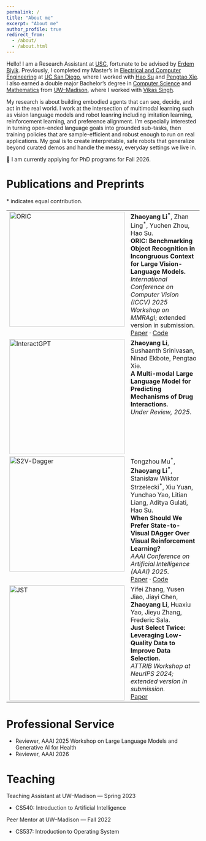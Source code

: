 ```yaml
---
permalink: /
title: "About me"
excerpt: "About me"
author_profile: true
redirect_from: 
  - /about/
  - /about.html
---
```


Hello! I am a Research Assistant at [USC](https://www.usc.edu/), fortunate to be advised by [Erdem Biyik](https://ebiyik.github.io/). Previously, I completed my Master’s in [Electrical and Computer Engineering](https://www.ece.ucsd.edu/) at [UC San Diego](https://www.ucsd.edu/), where I worked with [Hao Su](https://cseweb.ucsd.edu/~haosu/) and [Pengtao Xie](https://pengtaoxie.github.io/). I also earned a double major Bachelor’s degree in [Computer Science](https://guide.wisc.edu/undergraduate/letters-science/computer-sciences/computer-sciences-bs/) and [Mathematics](https://guide.wisc.edu/undergraduate/letters-science/mathematics/mathematics-ba/mathematics-mathematics-data-science-ba/#text) from [UW–Madison](https://www.wisc.edu/), where I worked with [Vikas Singh](https://www.biostat.wisc.edu/~vsingh/).

My research is about building embodied agents that can see, decide, and act in the real world. I work at the intersection of multimodal learning such as vision language models and robot leanring including imitation learning, reinforcement learning, and preference alignment. I’m especially interested in turning open-ended language goals into grounded sub-tasks, then training policies that are sample-efficient and robust enough to run on real applications. My goal is to create interpretable, safe robots that generalize beyond curated demos and handle the messy, everyday settings we live in.

🚀 I am currently applying for PhD programs for Fall 2026.

Publications and Preprints
======

\* indicates equal contribution.

<style>
#pubs .card, #pubs .panel, #pubs .list-group-item, #pubs .media,
#pubs .paper-card, #pubs .project-card, #pubs .article-card,
#pubs .archive__item, #pubs .archive__item-teaser {
  border: 0 !important;
  box-shadow: none !important;
  background: transparent !important;
}
#pubs table, #pubs tr, #pubs td {
  border: 0 !important;
  background: transparent !important;
}
#pubs .card, #pubs .panel, #pubs .list-group-item,
#pubs .archive__item { padding: 0 0 16px 0; margin: 0 0 18px 0; }
#pubs {
  font-size: 21px;      /* 基础字体 */
  line-height: 2.0;
}
</style>

<div id="pubs">
<table border="0" width="100%" cellspacing="12" cellpadding="0">
  <!-- ORIC -->
  <tr>
    <td width="300" valign="top">
      <img src="images/ORIC.png" width="300" alt="ORIC" loading="lazy">
    </td>
    <td valign="top">
      <b>Zhaoyang Li<sup>*</sup></b>, Zhan Ling<sup>*</sup>, Yuchen Zhou, Hao Su.<br>
      <b>ORIC: Benchmarking Object Recognition in Incongruous Context for Large Vision-Language Models.</b><br>
      <i>International Conference on Computer Vision (ICCV) 2025 Workshop on MMRAgI</i>; extended version in submission.<br>
      <a href="https://arxiv.org/abs/2509.15695">Paper</a> ·
      <a href="https://github.com/ZhaoyangLi-1/ORIC">Code</a>
    </td>
  </tr>

  <!-- InteractGPT -->
  <tr>
    <td width="300" valign="top">
      <img src="images/InteractGPT.png" width="300" alt="InteractGPT" loading="lazy">
    </td>
    <td valign="top">
      <b>Zhaoyang Li</b>, Sushaanth Srinivasan, Ninad Ekbote, Pengtao Xie.<br>
      <b>A Multi-modal Large Language Model for Predicting Mechanisms of Drug Interactions.</b><br>
      <i>Under Review, 2025.</i>
    </td>
  </tr>

  <!-- S2V-Dagger -->
  <tr>
    <td width="300" valign="top">
      <img src="images/s2v_dagger.png" width="300" alt="S2V-Dagger" loading="lazy">
    </td>
    <td valign="top">
      Tongzhou Mu<sup>*</sup>, <b>Zhaoyang Li<sup>*</sup></b>, Stanisław Wiktor Strzelecki<sup>*</sup>, Xiu Yuan, Yunchao Yao, Litian Liang, Aditya Gulati, Hao Su.<br>
      <b>When Should We Prefer State-to-Visual DAgger Over Visual Reinforcement Learning?</b><br>
      <i>AAAI Conference on Artificial Intelligence (AAAI) 2025.</i><br>
      <a href="https://arxiv.org/abs/2412.13662">Paper</a> ·
      <a href="https://github.com/tongzhoumu/s2v-dagger">Code</a>
    </td>
  </tr>

  <!-- JST -->
  <tr>
    <td width="300" valign="top">
      <img src="images/jst.png" width="300" alt="JST" loading="lazy">
    </td>
    <td valign="top">
      Yifei Zhang, Yusen Jiao, Jiayi Chen, <b>Zhaoyang Li</b>, Huaxiu Yao, Jieyu Zhang, Frederic Sala.<br>
      <b>Just Select Twice: Leveraging Low-Quality Data to Improve Data Selection.</b><br>
      <i>ATTRIB Workshop at NeurIPS 2024; extended version in submission.</i><br>
      <a href="https://openreview.net/forum?id=dugoA2gfhs">Paper</a>
    </td>
  </tr>
</table>

</div>


Professional Service
======
- Reviewer, AAAI 2025 Workshop on Large Language Models and Generative AI for Health  
- Reviewer, AAAI 2026

Teaching 
======
Teaching Assistant at UW–Madison — Spring 2023  
- CS540: Introduction to Artificial Intelligence  

Peer Mentor at UW–Madison — Fall 2022  
- CS537: Introduction to Operating System  





